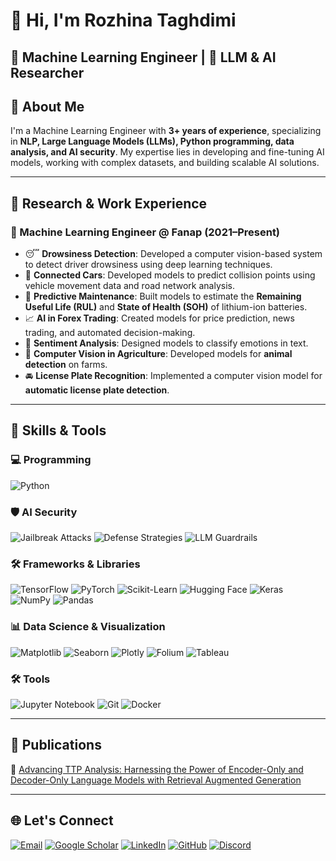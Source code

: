 # 👋 Hi, I'm Rozhina Taghdimi  

## 🧠 Machine Learning Engineer | 🤖 LLM & AI Researcher  

## 🔹 About Me  
I'm a Machine Learning Engineer with **3+ years of experience**, specializing in **NLP, Large Language Models (LLMs), Python programming, data analysis, and AI security**.  My expertise lies in developing and fine-tuning AI models, working with complex datasets, and building scalable AI solutions.

---

## 🔹 Research & Work Experience  

### 🏢 Machine Learning Engineer @ Fanap (2021–Present)  
- 😴 **Drowsiness Detection**: Developed a computer vision-based system to detect driver drowsiness using deep learning techniques.
- 🚗 **Connected Cars**: Developed models to predict collision points using vehicle movement data and road network analysis.  
- 🔋 **Predictive Maintenance**: Built models to estimate the **Remaining Useful Life (RUL)** and **State of Health (SOH)** of lithium-ion batteries.  
- 📈 **AI in Forex Trading**: Created models for price prediction, news trading, and automated decision-making.  
- 💬 **Sentiment Analysis**: Designed models to classify emotions in text.  
- 🐄 **Computer Vision in Agriculture**: Developed models for **animal detection** on farms.  
- 🚘 **License Plate Recognition**: Implemented a computer vision model for **automatic license plate detection**.  


---

## 🔹 Skills & Tools  

### 💻 Programming  
![Python](https://img.shields.io/badge/Python-%233776AB.svg?style=for-the-badge&logo=python&logoColor=white)  

### 🛡 AI Security  
![Jailbreak Attacks](https://img.shields.io/badge/Jailbreak_Attacks-%23FF0000.svg?style=for-the-badge&logo=hackthebox&logoColor=white)  ![Defense Strategies](https://img.shields.io/badge/Defense_Strategies-%23008C76.svg?style=for-the-badge&logo=shield&logoColor=white)  ![LLM Guardrails](https://img.shields.io/badge/LLM_Guardrails-%23004AAD.svg?style=for-the-badge&logo=openai&logoColor=white)  

### 🛠 Frameworks & Libraries  
![TensorFlow](https://img.shields.io/badge/TensorFlow-%23FF6F00.svg?style=for-the-badge&logo=tensorflow&logoColor=white)  ![PyTorch](https://img.shields.io/badge/PyTorch-%23EE4C2C.svg?style=for-the-badge&logo=pytorch&logoColor=white)  ![Scikit-Learn](https://img.shields.io/badge/Scikit_Learn-%23F7931E.svg?style=for-the-badge&logo=scikitlearn&logoColor=white)  ![Hugging Face](https://img.shields.io/badge/Hugging_Face-%23FFCC4D.svg?style=for-the-badge&logo=huggingface&logoColor=white)  ![Keras](https://img.shields.io/badge/Keras-%23D00000.svg?style=for-the-badge&logo=keras&logoColor=white)  ![NumPy](https://img.shields.io/badge/NumPy-%23013243.svg?style=for-the-badge&logo=numpy&logoColor=white)  ![Pandas](https://img.shields.io/badge/Pandas-%23150458.svg?style=for-the-badge&logo=pandas&logoColor=white)  

### 📊 Data Science & Visualization  
![Matplotlib](https://img.shields.io/badge/Matplotlib-%23ff5722.svg?style=for-the-badge&logo=python&logoColor=white)  ![Seaborn](https://img.shields.io/badge/Seaborn-%234E8EE8.svg?style=for-the-badge&logo=python&logoColor=white)  ![Plotly](https://img.shields.io/badge/Plotly-%231E88E5.svg?style=for-the-badge&logo=plotly&logoColor=white)  ![Folium](https://img.shields.io/badge/Folium-%234EAA25.svg?style=for-the-badge&logo=python&logoColor=white)  ![Tableau](https://img.shields.io/badge/Tableau-%23E97627.svg?style=for-the-badge&logo=tableau&logoColor=white)  

### 🛠 Tools  
![Jupyter Notebook](https://img.shields.io/badge/Jupyter-%23F37626.svg?style=for-the-badge&logo=jupyter&logoColor=white)  ![Git](https://img.shields.io/badge/Git-%23F05032.svg?style=for-the-badge&logo=git&logoColor=white)  ![Docker](https://img.shields.io/badge/Docker-%232496ED.svg?style=for-the-badge&logo=docker&logoColor=white)  

---

## 🔹 Publications  
📄 [Advancing TTP Analysis: Harnessing the Power of Encoder-Only and Decoder-Only Language Models with Retrieval Augmented Generation](https://arxiv.org/abs/2401.00280)  

---

## 🌐 Let's Connect  
[![Email](https://img.shields.io/badge/Email-D14836?style=for-the-badge&logo=gmail&logoColor=white)](mailto:rozhi.taghdimi@gmail.com)  [![Google Scholar](https://img.shields.io/badge/Scholar-4285F4?style=for-the-badge&logo=googlescholar&logoColor=white)](https://scholar.google.com/citations?user=oFcncUUAAAAJ&hl=en)  [![LinkedIn](https://img.shields.io/badge/LinkedIn-0077B5?style=for-the-badge&logo=linkedin&logoColor=white)](https://www.linkedin.com/in/rozhina-taghdimi/)  [![GitHub](https://img.shields.io/badge/GitHub-181717?style=for-the-badge&logo=github&logoColor=white)](https://github.com/rozhix)  [![Discord](https://img.shields.io/badge/Discord-5865F2?style=for-the-badge&logo=discord&logoColor=white)](https://discordapp.com/users/rozhix#6571)  

